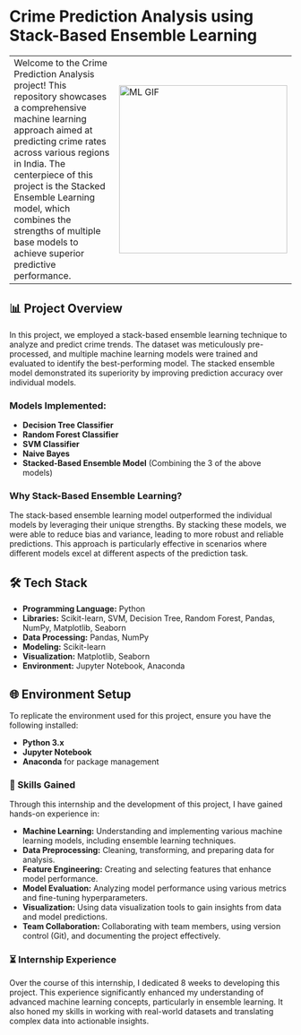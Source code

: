 # Crime Prediction Analysis using Stack-Based Ensemble Learning

<table style="border: none; border-collapse: collapse;">
  <tr style="border: none;">
     <td style="border: none; vertical-align: top;">
      Welcome to the Crime Prediction Analysis project! This repository showcases a comprehensive machine learning approach aimed at predicting crime rates across various regions in India. The centerpiece of this project is the Stacked Ensemble Learning model, which combines the strengths of multiple base models to achieve superior predictive performance.
    </td>
    <td style="border: none;">
      <img src="https://media-s3-us-east-1.ceros.com/gumgum/images/2018/08/30/a4ef384f2a79aeee4847721ec28d8720/machine-training-animation-1.gif" alt="ML GIF" width="300"/>
    </td>
  </tr>
</table>



## 📊 Project Overview

In this project, we employed a stack-based ensemble learning technique to analyze and predict crime trends. The dataset was meticulously pre-processed, and multiple machine learning models were trained and evaluated to identify the best-performing model. The stacked ensemble model demonstrated its superiority by improving prediction accuracy over individual models.

### Models Implemented:
- **Decision Tree Classifier**
- **Random Forest Classifier**
- **SVM Classifier**
- **Naive Bayes**
- **Stacked-Based Ensemble Model** (Combining the 3 of the above models)

### Why Stack-Based Ensemble Learning?

The stack-based ensemble learning model outperformed the individual models by leveraging their unique strengths. By stacking these models, we were able to reduce bias and variance, leading to more robust and reliable predictions. This approach is particularly effective in scenarios where different models excel at different aspects of the prediction task.

## 🛠️ Tech Stack

- **Programming Language:** Python
- **Libraries:** Scikit-learn, SVM, Decision Tree, Random Forest, Pandas, NumPy, Matplotlib, Seaborn
- **Data Processing:** Pandas, NumPy
- **Modeling:** Scikit-learn
- **Visualization:** Matplotlib, Seaborn
- **Environment:** Jupyter Notebook, Anaconda

## 🌐 Environment Setup

To replicate the environment used for this project, ensure you have the following installed:
- **Python 3.x**
- **Jupyter Notebook**
- **Anaconda** for package management

### 🚀 Skills Gained

Through this internship and the development of this project, I have gained hands-on experience in:

- **Machine Learning:** Understanding and implementing various machine learning models, including ensemble learning techniques.
- **Data Preprocessing:** Cleaning, transforming, and preparing data for analysis.
- **Feature Engineering:** Creating and selecting features that enhance model performance.
- **Model Evaluation:** Analyzing model performance using various metrics and fine-tuning hyperparameters.
- **Visualization:** Using data visualization tools to gain insights from data and model predictions.
- **Team Collaboration:** Collaborating with team members, using version control (Git), and documenting the project effectively.

### ⏳ Internship Experience

Over the course of this internship, I dedicated 8 weeks to developing this project. This experience significantly enhanced my understanding of advanced machine learning concepts, particularly in ensemble learning. It also honed my skills in working with real-world datasets and translating complex data into actionable insights.
